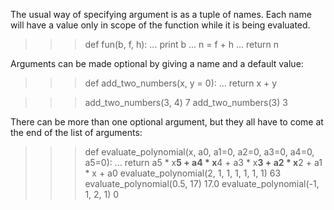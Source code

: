 The usual way of specifying argument is as a tuple of names.
Each name will have a value only in scope of the function while it is being evaluated.

>>> def fun(b, f, h):
...     print b
...     n = f + h
...     return n

Arguments can be made optional by giving a name and a default value:
>>> def add_two_numbers(x, y = 0):
...     return x + y

>>> add_two_numbers(3, 4)
7
>>> add_two_numbers(3)
3

There can be more than one optional argument, but they all have to come at the end of the list of arguments:
>>> def evaluate_polynomial(x, a0, a1=0, a2=0, a3=0, a4=0, a5=0):
...     return a5 * x**5 + a4 * x**4 + a3 * x**3 + a2 * x**2 + a1 * x + a0
>>> evaluate_polynomial(2, 1, 1, 1, 1, 1, 1)
63
>>> evaluate_polynomial(0.5, 17)
17.0
>>> evaluate_polynomial(-1, 1, 2, 1)
0
